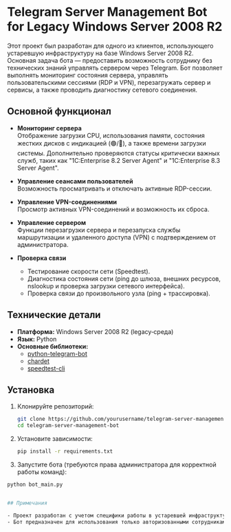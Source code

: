 # Telegram Server Management Bot for Legacy Windows Server 2008 R2

Этот проект был разработан для одного из клиентов, использующего устаревшую инфраструктуру на базе Windows Server 2008 R2. Основная задача бота — предоставить возможность сотруднику без технических знаний управлять сервером через Telegram. Бот позволяет выполнять мониторинг состояния сервера, управлять пользовательскими сессиями (RDP и VPN), перезагружать сервер и сервисы, а также проводить диагностику сетевого соединения.

## Основной функционал

- **Мониторинг сервера**  
  Отображение загрузки CPU, использования памяти, состояния жестких дисков с индикацией (🟢/🔴), а также времени загрузки системы. Дополнительно проверяются статусы критически важных служб, таких как "1C:Enterprise 8.2 Server Agent" и "1C:Enterprise 8.3 Server Agent".

- **Управление сеансами пользователей**  
  Возможность просматривать и отключать активные RDP-сессии.

- **Управление VPN-соединениями**  
  Просмотр активных VPN-соединений и возможность их сброса.

- **Управление сервером**  
  Функции перезагрузки сервера и перезапуска службы маршрутизации и удаленного доступа (VPN) с подтверждением от администратора.

- **Проверка связи**  
  - Тестирование скорости сети (Speedtest).  
  - Диагностика состояния сети (ping до шлюза, внешних ресурсов, nslookup и проверка загрузки сетевого интерфейса).  
  - Проверка связи до произвольного узла (ping + трассировка).

## Технические детали

- **Платформа:** Windows Server 2008 R2 (legacy‑среда)
- **Язык:** Python
- **Основные библиотеки:**  
  - [python-telegram-bot](https://github.com/python-telegram-bot/python-telegram-bot)  
  - [chardet](https://github.com/chardet/chardet)  
  - [speedtest-cli](https://github.com/sivel/speedtest-cli)

## Установка

1. Клонируйте репозиторий:
   ```bash
   git clone https://github.com/yourusername/telegram-server-management-bot.git
   cd telegram-server-management-bot

2. Установите зависимости:

   ```bash
   pip install -r requirements.txt

3. Запустите бота (требуются права администратора для корректной работы команд):

  ```bash
  python bot_main.py


## Примечания

- Проект разработан с учетом специфики работы в устаревшей инфраструктуре, поэтому для некоторых команд используется устаревший инструментарий (например, WMIC, systeminfo).
- Бот предназначен для использования только авторизованными сотрудниками (указаны разрешенные Telegram ID)